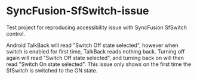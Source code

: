 # SyncFusion-SfSwitch-issue
Test project for reproducing accessibility issue with SyncFusion SfSwitch control.

Android TalkBack will read "Switch Off state selected", however when switch is enabled for first time, TalkBack reads nothing back. Turning off again will read "Switch Off state selected", and turning back on will then read "Switch On state selected".
This issue only shows on the first time the SfSwitch is switched to the ON state.
